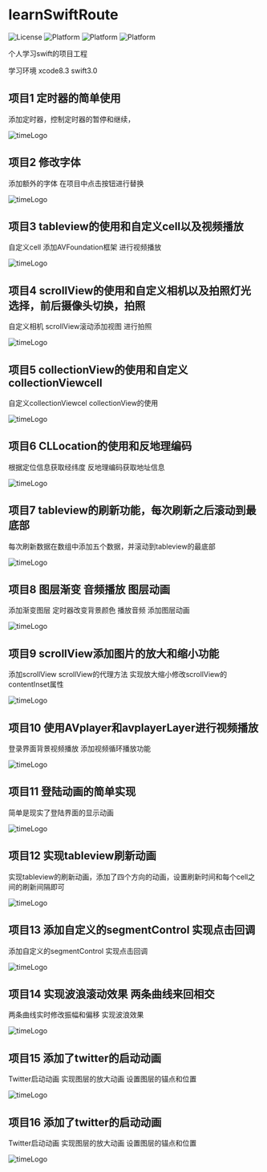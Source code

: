 # learnSwiftRoute

![License](https://img.shields.io/badge/License-MIT-blue.svg)
![Platform](https://img.shields.io/badge/Platform-iOS-orange.svg)
![Platform](https://img.shields.io/badge/Build-Passed-green.svg)
![Platform](https://img.shields.io/badge/Language-Swift-purple.svg)

个人学习swift的项目工程

学习环境 xcode8.3 swift3.0


## 项目1 定时器的简单使用

添加定时器，控制定时器的暂停和继续，

![timeLogo](https://github.com/zhangjiang1203/learnSwiftRoute/blob/master/001-SwiftPracticeDemo/swift-001.gif)

## 项目2 修改字体

添加额外的字体 在项目中点击按钮进行替换

![timeLogo](https://github.com/zhangjiang1203/learnSwiftRoute/blob/master/002-SwiftPracticeDemo/swift-002.gif)

## 项目3 tableview的使用和自定义cell以及视频播放

自定义cell 添加AVFoundation框架 进行视频播放

![timeLogo](https://github.com/zhangjiang1203/learnSwiftRoute/blob/master/003-SwiftPracticeDemo/swift-003.gif)


## 项目4 scrollView的使用和自定义相机以及拍照灯光选择，前后摄像头切换，拍照

自定义相机 scrollView滚动添加视图 进行拍照

![timeLogo](https://github.com/zhangjiang1203/learnSwiftRoute/blob/master/004-SwiftPracticeDemo/swift-004.gif)


## 项目5 collectionView的使用和自定义collectionViewcell

自定义collectionViewcel collectionView的使用

![timeLogo](https://github.com/zhangjiang1203/learnSwiftRoute/blob/master/005-SwiftPracticeDemo/swift-005.gif)


## 项目6 CLLocation的使用和反地理编码

根据定位信息获取经纬度 反地理编码获取地址信息

![timeLogo](https://github.com/zhangjiang1203/learnSwiftRoute/blob/master/006-SwiftPracticeDemo/swift-006.gif)


## 项目7 tableview的刷新功能，每次刷新之后滚动到最底部

每次刷新数据在数组中添加五个数据，并滚动到tableview的最底部

![timeLogo](https://github.com/zhangjiang1203/learnSwiftRoute/blob/master/007-SwiftPracticeDemo/swift-007.gif)

## 项目8 图层渐变 音频播放 图层动画

添加渐变图层 定时器改变背景颜色 播放音频 添加图层动画

![timeLogo](https://github.com/zhangjiang1203/learnSwiftRoute/blob/master/008-SwiftPracticeDemo/swift-008.gif)


## 项目9 scrollView添加图片的放大和缩小功能 

添加scrollView scrollView的代理方法 实现放大缩小修改scrollView的contentInset属性

![timeLogo](https://github.com/zhangjiang1203/learnSwiftRoute/blob/master/009-SwiftPracticeDemo/swift-009.gif)


## 项目10 使用AVplayer和avplayerLayer进行视频播放 

登录界面背景视频播放 添加视频循环播放功能

![timeLogo](https://github.com/zhangjiang1203/learnSwiftRoute/blob/master/010-SwiftPracticeDemo/swift-010.gif)


## 项目11 登陆动画的简单实现 

简单是现实了登陆界面的显示动画

![timeLogo](https://github.com/zhangjiang1203/learnSwiftRoute/blob/master/011-SwiftPracticeDemo/swift-011.gif)

## 项目12 实现tableview刷新动画 

实现tableview的刷新动画，添加了四个方向的动画，设置刷新时间和每个cell之间的刷新间隔即可

![timeLogo](https://github.com/zhangjiang1203/learnSwiftRoute/blob/master/012-SwiftPracticeDemo/swift-012.gif)

## 项目13 添加自定义的segmentControl 实现点击回调

添加自定义的segmentControl 实现点击回调

![timeLogo](https://github.com/zhangjiang1203/learnSwiftRoute/blob/master/013-SwiftPracticeDemo/swift-013.gif)

## 项目14 实现波浪滚动效果 两条曲线来回相交 

两条曲线实时修改振幅和偏移 实现波浪效果

![timeLogo](https://github.com/zhangjiang1203/learnSwiftRoute/blob/master/014-SwiftPracticeDemo/swift-014.gif)


## 项目15 添加了twitter的启动动画 

Twitter启动动画 实现图层的放大动画 设置图层的锚点和位置 

![timeLogo](https://github.com/zhangjiang1203/learnSwiftRoute/blob/master/015-SwiftPracticeDemo/swift-015.gif)

## 项目16 添加了twitter的启动动画 

Twitter启动动画 实现图层的放大动画 设置图层的锚点和位置 

![timeLogo](https://github.com/zhangjiang1203/learnSwiftRoute/blob/master/016-SwiftPracticeDemo/swift-016.gif)


